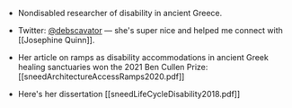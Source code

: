 * Nondisabled researcher of disability in ancient Greece. 
* Twitter: [@debscavator](https://twitter.com/debscavator) — she's super nice and helped me connect with [[Josephine Quinn]]. 

* Her article on ramps as disability accommodations in ancient Greek healing sanctuaries won the 2021 Ben Cullen Prize: [[sneedArchitectureAccessRamps2020.pdf]]
* Here's her dissertation [[sneedLifeCycleDisability2018.pdf]]
